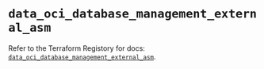 # `data_oci_database_management_external_asm`

Refer to the Terraform Registory for docs: [`data_oci_database_management_external_asm`](https://registry.terraform.io/providers/oracle/oci/6.18.0/docs/data-sources/database_management_external_asm).
